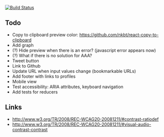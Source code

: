 [![Build Status][status-image]][status-url]

## Todo

* Copy to clipboard preview color: https://github.com/nkbt/react-copy-to-clipboard
* Add graph
* (?) Hide preview when there is an error? (javascript error appears now)
* (?) What if there is no solution for AAA?
* Tweet button
* Link to Github
* Update URL when input values change (bookmarkable URLs)
* Add footer with links to profiles
* Mobile view
* Test accessibility: ARIA attributes, keyboard navigation
* Add tests for reducers


## Links

* http://www.w3.org/TR/2008/REC-WCAG20-20081211/#contrast-ratiodef
* http://www.w3.org/TR/2008/REC-WCAG20-20081211/#visual-audio-contrast-contrast


[status-image]: https://img.shields.io/codeship/1fe3f0a0-20bb-0133-934f-5ae45cb2c8e5/master.svg
[status-url]: https://codeship.com/projects/95718
